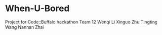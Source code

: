 # When-U-Bored
Project for Code::Buffalo hackathon
Team 12
Wenqi Li
Xinguo Zhu
Tingting Wang
Nannan Zhai
